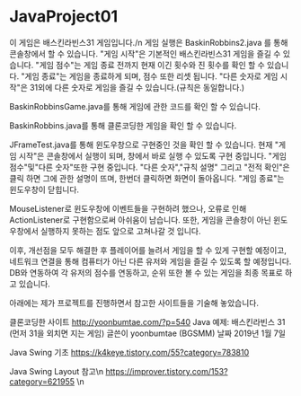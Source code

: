 # JavaProject01

이 게임은 배스킨라빈스31 게임입니다./n
게임 실행은 BaskinRobbins2.java 를 통해 콘솔창에서 할 수 있습니다.
"게임 시작"은 기본적인 배스킨라빈스31 게임을 즐길 수 있습니다.
"게임 점수"는 게임 종료 전까지 현재 이긴 횟수와 진 횟수를 확인 할 수 있습니다.
"게임 종료"는 게임을 종료하게 되며, 점수 또한 리셋 됩니다.
"다른 숫자로 게임 시작"은 31외에 다른 숫자로 게임을 즐길 수 있습니다.(규칙은 동일합니다.)

BaskinRobbinsGame.java를 통해 게임에 관한 코드를 확인 할 수 있습니다.

BaskinRobbins.java를 통해 클론코딩한 게임을 확인 할 수 있습니다.

JFrameTest.java를 통해 윈도우창으로 구현중인 것을 확인 할 수 있습니다.
현재 "게임 시작"은 콘솔창에서 실행이 되며, 창에서 바로 실행 수 있도록 구현 중입니다.
"게임 점수"및"다른 숫자"또한 구현 중입니다.
"다른 숫자","규칙 설명" 그리고 "전적 확인"은 클릭 하면 그에 관한 설명이 뜨며, 한번더 클릭하면 화면이 돌아옵니다.
"게임 종료"는 윈도우창이 닫힙니다.

MouseListener로 윈도우창에 이벤트들을 구현하려 했으나, 오류로 인해 ActionListener로 구현함으로써 아쉬움이 남습니다.
또한, 게임을 콘솔창이 아닌 윈도우창에서 실행하지 못하는 점도 앞으로 고쳐나갈 것 입니다.

이후, 개선점을 모두 해결한 후 플레이어를 늘려서 게임을 할 수 있게 구현할 예정이고,
네트워크 연결을 통해 컴퓨터가 아닌 다른 유저와 게임을 즐길 수 있도록 할 예정입니다.
DB와 연동하여 각 유저의 점수를 연동하고, 순위 또한 볼 수 있는 게임을 최종 목표로 하고 있습니다.

아래에는 제가 프로젝트를 진행하면서 참고한 사이트들을 기술해 놓았습니다.

클론코딩한 사이트
http://yoonbumtae.com/?p=540 
Java 예제: 배스킨라빈스 31 (먼저 31을 외치면 지는 게임)
글쓴이 yoonbumtae (BGSMM) 날짜 2019년 1월 7일

Java Swing 기초
https://k4keye.tistory.com/55?category=783810 

Java Swing Layout 참고\n
https://improver.tistory.com/153?category=621955 \n
